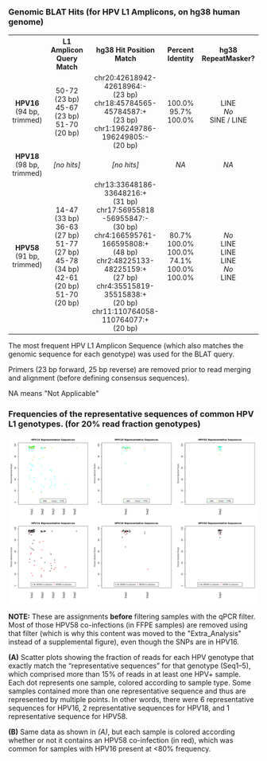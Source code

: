 ### Genomic BLAT Hits (for HPV L1 Amplicons, on hg38 human genome)

<table>
  <tbody>
    <tr>
    <tr>
	<th align="center"></th>
	<th align="center">L1 Amplicon Query Match</th>
	<th align="center">hg38 Hit Position Match</th>
	<th align="center">Percent Identity</th>
	<th align="center">hg38 RepeatMasker?</th>
    </tr>
    <tr>
	<td align="center"><b>HPV16</b></br>(94 bp, trimmed)</td>
  	<td align="center">50-72 (23 bp)</br>45-67 (23 bp)</br>51-70 (20 bp)</td>
	<td align="center">chr20:42618942-42618964:-</br>(23 bp)</br>chr18:45784565-45784587:+</br>(23 bp)</br>chr1:196249786-196249805:-</br>(20 bp)</td>
	<td align="center">100.0%</br>95.7%</br>100.0%</td>
	<td align="center">LINE</br><i>No</i></br>SINE / LINE</td>
    </tr>
    <tr>
	<td align="center"><b>HPV18</b></br>(98 bp, trimmed)</td>
  	<td align="center"><i>[no hits]</i></td>
	<td align="center"><i>[no hits]</i></td>
	<td align="center"><i>NA</i></td>
	<td align="center"><i>NA</i></td>
    </tr>
    </tr>
    <tr>
	<td align="center"><b>HPV58</b></br>(91 bp, trimmed)</td>
  	<td align="center">14-47 (33 bp)</br>36-63 (27 bp)</br>51-77 (27 bp)</br>45-78 (34 bp)</br>42-61 (20 bp)</br>51-70 (20 bp)</td>
	<td align="center">chr13:33648186-33648216:+</br>(31 bp)</br>chr17:56955818 -56955847:-</br>(30 bp)</br>chr4:166595761-166595808:+</br>(48 bp)</br>chr2:48225133-48225159:+</br>(27 bp)</br>chr4:35515819-35515838:+</br>(20 bp)</br>chr11:110764058-110764077:+</br>(20 bp)</td>
	<td align="center">80.7%</br>100.0%</br>100.0%</br>74.1%</br>100.0%</br>100.0%</td>
	<td align="center"><i>No</i></br>LINE</br>LINE</br>LINE</br><i>No</i></br>LINE</td>
    </tr>
</tbody>
</table>

The most frequent HPV L1 Amplicon Sequence (which also matches the genomic sequence for each genotype) was used for the BLAT query.

Primers (23 bp forward, 25 bp reverse) are removed prior to read merging and alignment (before defining consensus sequences).

NA means "Not Applicable"

### Frequencies of the representative sequences of common HPV L1 genotypes. (for 20% read fraction genotypes)


![SNPs with HPV58 co-infections](HPV_genotype_divergence.png "SNPs with HPV58 co-infections")

**NOTE:** These are assignments **before** filtering samples with the qPCR filter.  Most of those HPV58 co-infections (in FFPE samples) are removed using that filter (which is why this content was moved to the "Extra_Analysis" instead of a supplemental figure), even though the SNPs are in HPV16.

**(A)** Scatter plots showing the fraction of reads for each HPV genotype that exactly match the “representative sequences” for that genotype (Seq1–5), which comprised more than 15% of reads in at least one HPV+ sample. Each dot represents one sample, colored according to sample type. Some samples contained more than one representative sequence and thus are represented by multiple points.  In other words, there were 6 representative sequences for HPV16, 2 representative sequences for HPV18, and 1 representative sequence for HPV58.

**(B)** Same data as shown in *(A)*, but each sample is colored according whether or not it contains an HPV58 co-infection (in red), which was common for samples with HPV16 present at <80% frequency. 

